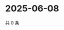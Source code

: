 # 2025-06-08

共 0 条

<!-- BEGIN ZHIHUVIDEO -->
<!-- 最后更新时间 Sun Jun 08 2025 22:09:33 GMT+0800 (China Standard Time) -->

<!-- END ZHIHUVIDEO -->
